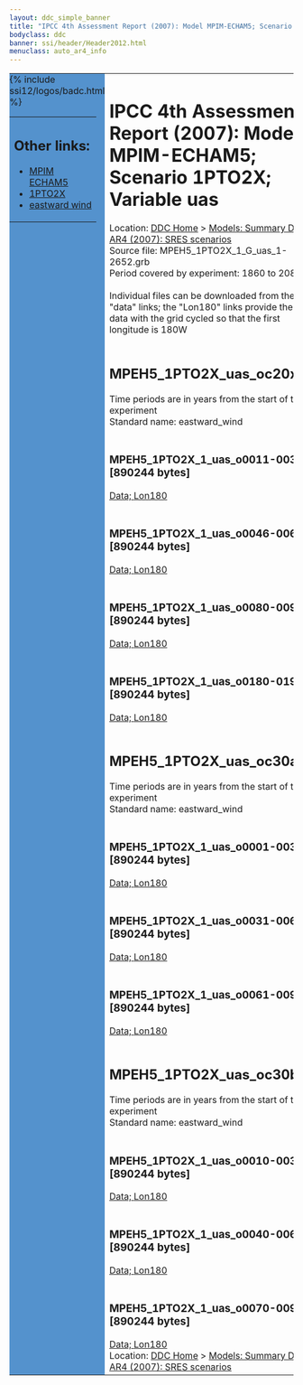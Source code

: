 ```yaml
---
layout: ddc_simple_banner
title: "IPCC 4th Assessment Report (2007): Model MPIM-ECHAM5; Scenario 1PTO2X; Variable uas"
bodyclass: ddc
banner: ssi/header/Header2012.html
menuclass: auto_ar4_info
---
```



<table width="100%" border="0" cellspacing="0" cellpadding="0" style="border-collapse: collapse;">
<tr style="margin:0;padding:0;border:0;">
<td style="margin:0;padding:0;border:0;height:1pt;width:150pt;background:#5492CD;" valign="top" >

<div id="lh-col2" class="auto_ar4_info">
<table class="menumain" bgcolor="#5492CD" cellspacing="0" width="100%" border="0">
<tr><td>
<h2> Other links:</h2>
<ul>
<li><a href="/auto/ar4/model-MPIM-ECHAM5.html">MPIM<br/>ECHAM5</a></li>
<li><a href="/auto/ar4/scenario-1PTO2X.html">1PTO2X</a></li>
<li><a href="/auto/ar4/var-eastward_wind.html">eastward wind</a></li>
</ul>
</td></tr>
{% include ssi12/logos/badc.html %}
</table>
</div>
</td>
<td><h1>IPCC 4th Assessment Report (2007): Model MPIM-ECHAM5; Scenario 1PTO2X; Variable uas</h1>

<!-- Breadcrumb1 -->
<div id="breadcrumb1" align="left">
Location: <a href="/index.html">DDC Home</a> > <a href="/sim/gcm_clim/">Models: Summary Data</a>
> <a href="/sim/gcm_clim/SRES_AR4/index.html">AR4 (2007): SRES scenarios</a>
</div>
<!-- End of Breadcrumb1 -->Source file: MPEH5_1PTO2X_1_G_uas_1-2652.grb
<br/>
Period covered by experiment: 1860 to 2080<br/>
<br/>Individual files can be downloaded from the "data" links; the "Lon180" links provide the same data
         with the grid cycled so that the first longitude is 180W<br/>
<br/><h2>MPEH5_1PTO2X_uas_oc20x.tar</h2>
Time periods are in years from the start of the experiment<br/>
Standard name: eastward_wind<br>
<br/><h3>MPEH5_1PTO2X_1_uas_o0011-0030.nc [890244 bytes]</h3>
<a href="http://apps.ipcc-data.org/cgi-bin/downl/ar4_nc/uas/MPEH5_1PTO2X_1_uas_o0011-0030.nc">Data; </a><a href="http://apps.ipcc-data.org/cgi-bin/downl/ar4_nc/uas/MPEH5_1PTO2X_1_uas_o0011-0030.cyto180.nc"> Lon180</a><br/>
<br/><h3>MPEH5_1PTO2X_1_uas_o0046-0065.nc [890244 bytes]</h3>
<a href="http://apps.ipcc-data.org/cgi-bin/downl/ar4_nc/uas/MPEH5_1PTO2X_1_uas_o0046-0065.nc">Data; </a><a href="http://apps.ipcc-data.org/cgi-bin/downl/ar4_nc/uas/MPEH5_1PTO2X_1_uas_o0046-0065.cyto180.nc"> Lon180</a><br/>
<br/><h3>MPEH5_1PTO2X_1_uas_o0080-0099.nc [890244 bytes]</h3>
<a href="http://apps.ipcc-data.org/cgi-bin/downl/ar4_nc/uas/MPEH5_1PTO2X_1_uas_o0080-0099.nc">Data; </a><a href="http://apps.ipcc-data.org/cgi-bin/downl/ar4_nc/uas/MPEH5_1PTO2X_1_uas_o0080-0099.cyto180.nc"> Lon180</a><br/>
<br/><h3>MPEH5_1PTO2X_1_uas_o0180-0199.nc [890244 bytes]</h3>
<a href="http://apps.ipcc-data.org/cgi-bin/downl/ar4_nc/uas/MPEH5_1PTO2X_1_uas_o0180-0199.nc">Data; </a><a href="http://apps.ipcc-data.org/cgi-bin/downl/ar4_nc/uas/MPEH5_1PTO2X_1_uas_o0180-0199.cyto180.nc"> Lon180</a><br/>
<br/><h2>MPEH5_1PTO2X_uas_oc30a.tar</h2>
Time periods are in years from the start of the experiment<br/>
Standard name: eastward_wind<br>
<br/><h3>MPEH5_1PTO2X_1_uas_o0001-0030.nc [890244 bytes]</h3>
<a href="http://apps.ipcc-data.org/cgi-bin/downl/ar4_nc/uas/MPEH5_1PTO2X_1_uas_o0001-0030.nc">Data; </a><a href="http://apps.ipcc-data.org/cgi-bin/downl/ar4_nc/uas/MPEH5_1PTO2X_1_uas_o0001-0030.cyto180.nc"> Lon180</a><br/>
<br/><h3>MPEH5_1PTO2X_1_uas_o0031-0060.nc [890244 bytes]</h3>
<a href="http://apps.ipcc-data.org/cgi-bin/downl/ar4_nc/uas/MPEH5_1PTO2X_1_uas_o0031-0060.nc">Data; </a><a href="http://apps.ipcc-data.org/cgi-bin/downl/ar4_nc/uas/MPEH5_1PTO2X_1_uas_o0031-0060.cyto180.nc"> Lon180</a><br/>
<br/><h3>MPEH5_1PTO2X_1_uas_o0061-0090.nc [890244 bytes]</h3>
<a href="http://apps.ipcc-data.org/cgi-bin/downl/ar4_nc/uas/MPEH5_1PTO2X_1_uas_o0061-0090.nc">Data; </a><a href="http://apps.ipcc-data.org/cgi-bin/downl/ar4_nc/uas/MPEH5_1PTO2X_1_uas_o0061-0090.cyto180.nc"> Lon180</a><br/>
<br/><h2>MPEH5_1PTO2X_uas_oc30b.tar</h2>
Time periods are in years from the start of the experiment<br/>
Standard name: eastward_wind<br>
<br/><h3>MPEH5_1PTO2X_1_uas_o0010-0039.nc [890244 bytes]</h3>
<a href="http://apps.ipcc-data.org/cgi-bin/downl/ar4_nc/uas/MPEH5_1PTO2X_1_uas_o0010-0039.nc">Data; </a><a href="http://apps.ipcc-data.org/cgi-bin/downl/ar4_nc/uas/MPEH5_1PTO2X_1_uas_o0010-0039.cyto180.nc"> Lon180</a><br/>
<br/><h3>MPEH5_1PTO2X_1_uas_o0040-0069.nc [890244 bytes]</h3>
<a href="http://apps.ipcc-data.org/cgi-bin/downl/ar4_nc/uas/MPEH5_1PTO2X_1_uas_o0040-0069.nc">Data; </a><a href="http://apps.ipcc-data.org/cgi-bin/downl/ar4_nc/uas/MPEH5_1PTO2X_1_uas_o0040-0069.cyto180.nc"> Lon180</a><br/>
<br/><h3>MPEH5_1PTO2X_1_uas_o0070-0099.nc [890244 bytes]</h3>
<a href="http://apps.ipcc-data.org/cgi-bin/downl/ar4_nc/uas/MPEH5_1PTO2X_1_uas_o0070-0099.nc">Data; </a><a href="http://apps.ipcc-data.org/cgi-bin/downl/ar4_nc/uas/MPEH5_1PTO2X_1_uas_o0070-0099.cyto180.nc"> Lon180</a><br/>
<!-- Breadcrumb2 -->
<div id="breadcrumb2" align="left">
Location: <a href="/index.html">DDC Home</a> > <a href="/sim/gcm_clim/">Models: Summary Data</a>
> <a href="/sim/gcm_clim/SRES_AR4/index.html">AR4 (2007): SRES scenarios</a>
</div>
<!-- End of Breadcrumb2 --></td></tr></table>
